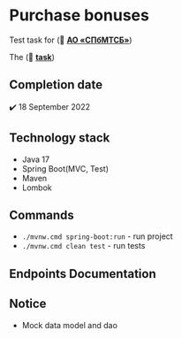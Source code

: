 # Purchase bonuses
Test task for (:link: [**АО «СПбМТСБ»**](https://spimex.com/)) 

The (:link: [**task**](https://www.coursera.org/learn/web-development-with-java-spring-framework))

## Completion date
:heavy_check_mark: 18 September 2022

## Technology stack
- Java 17
- Spring Boot(MVC, Test)
- Maven
- Lombok

## Commands
- `./mvnw.cmd spring-boot:run` - run project
- `./mvnw.cmd clean test` - run tests

## Endpoints Documentation

## Notice
- Mock data model and dao


